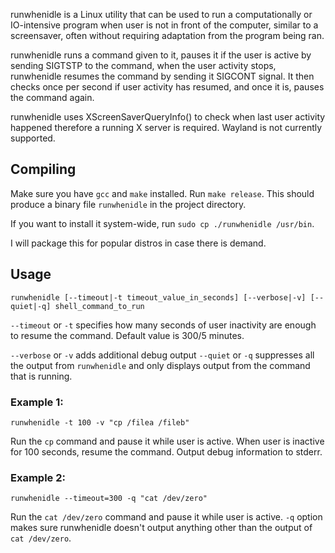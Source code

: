 runwhenidle is a Linux utility that can be used to run a computationally or IO-intensive program when user is not
in front of the computer, similar to a screensaver, often without requiring adaptation from the program being ran.


runwhenidle runs a command given to it, pauses it if the user is active by sending SIGTSTP to the command, 
when the user activity stops, runwhenidle resumes the command by sending it SIGCONT signal.
It then checks once per second if user activity has resumed, and once it is, pauses the command again.

runwhenidle uses XScreenSaverQueryInfo() to check when last user activity happened therefore a running X server is required.
Wayland is not currently supported.

## Compiling

Make sure you have `gcc` and `make` installed. Run `make release`. This should produce a binary file `runwhenidle` in the project directory.

If you want to install it system-wide, run `sudo cp ./runwhenidle /usr/bin`. 

I will package this for popular distros in case there is demand.

## Usage

    runwhenidle [--timeout|-t timeout_value_in_seconds] [--verbose|-v] [--quiet|-q] shell_command_to_run

`--timeout` or `-t` specifies how many seconds of user inactivity are enough to resume the command. Default value is 300/5 minutes.

`--verbose` or `-v` adds additional debug output
`--quiet` or `-q` suppresses all the output from `runwhenidle` and only displays output from the command that is running.  

### Example 1:
    
    runwhenidle -t 100 -v "cp /filea /fileb"

Run the `cp` command and pause it while user is active. When user is inactive for 100 seconds, resume the command.
Output debug information to stderr.

### Example 2:

    runwhenidle --timeout=300 -q "cat /dev/zero"

Run the `cat /dev/zero` command and pause it while user is active. `-q` option makes sure runwhenidle doesn't output anything other than the output of `cat /dev/zero`. 
